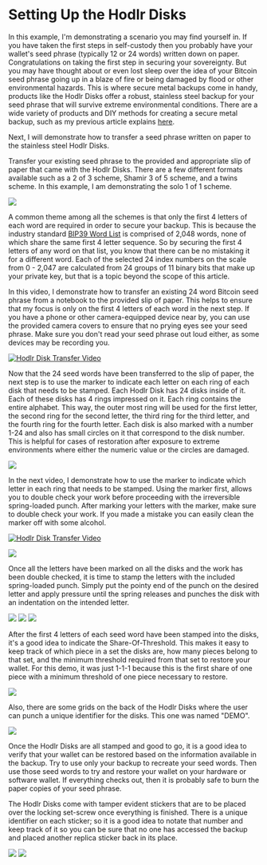 # Setting Up the Hodlr Disks
In this example, I'm demonstrating a scenario you may find yourself in. If you have taken the first steps in self-custody then you probably have your wallet's seed phrase (typically 12 or 24 words) written down on paper. Congratulations on taking the first step in securing your sovereignty. But you may have thought about or even lost sleep over the idea of your Bitcoin seed phrase going up in a blaze of fire or being damaged by flood or other environmental hazards. This is where secure metal backups come in handy, products like the Hodlr Disks offer a robust, stainless steel backup for your seed phrase that will survive extreme environmental conditions. There are a wide variety of products and DIY methods for creating a secure metal backup, such as my previous article explains [here](https://www.econoalchemist.com/post/don-t-take-chances-rolling-the-dice).

Next, I will demonstrate how to transfer a seed phrase written on paper to the stainless steel Hodlr Disks. 

Transfer your existing seed phrase to the provided and appropriate slip of paper that came with the Hodlr Disks. There are a few different formats available such as a 2 of 3 scheme, Shamir 3 of 5 scheme, and a twins scheme. In this example, I am demonstrating the solo 1 of 1 scheme.

![](/assets/IMG_4971.jpg)

A common theme among all the schemes is that only the first 4 letters of each word are required in order to secure your backup. This is because the industry standard [BIP39 Word List](https://github.com/bitcoin/bips/blob/master/bip-0039/english.txt) is comprised of 2,048 words, none of which share the same first 4 letter sequence. So by securing the first 4 letters of any word on that list, you know that there can be no mistaking it for a different word.  Each of the selected 24 index numbers on the scale from 0 - 2,047 are calculated from 24 groups of 11 binary bits that make up your private key, but that is a topic beyond the scope of this article. 

In this video, I demonstrate how to transfer an existing 24 word Bitcoin seed phrase from a notebook to the provided slip of paper. This helps to ensure that my focus is only on the first 4 letters of each word in the next step. If you have a phone or other camera-equipped device near by, you can use the provided camera covers to ensure that no prying eyes see your seed phrase. Make sure you don't read your seed phrase out loud either, as some devices may be recording you.

[![Hodlr Disk Transfer Video](/assets/Hodlr-Transfer-Thumbnail.png)](https://bitcointv.com/w/wwguZUuW92JX4wVrMDaSQw "Hodlr Disk Transfer Video")

Now that the 24 seed words have been transferred to the slip of paper, the next step is to use the marker to indicate each letter on each ring of each disk that needs to be stamped. Each Hodlr Disk has 24 disks inside of it. Each of these disks has 4 rings impressed on it. Each ring contains the entire alphabet. This way, the outer most ring will be used for the first letter, the second ring for the second letter, the third ring for the third letter, and the fourth ring for the fourth letter. Each disk is also marked with a number 1-24 and also has small circles on it that correspond to the disk number. This is helpful for cases of restoration after exposure to extreme environments where either the numeric value or the circles are damaged. 

![](/assets/ex1.jpg)

In the next video, I demonstrate how to use the marker to indicate which letter in each ring that needs to be stamped. Using the marker first, allows you to double check your work before proceeding with the irreversible spring-loaded punch. After marking your letters with the marker, make sure to double check your work. If you made a mistake you can easily clean the marker off with some alcohol. 

[![Hodlr Disk Transfer Video](/assets/Hodlr-Marking-Thumbnail.png)](https://bitcointv.com/w/naPTw1wSmZB5HyhWG3HhuF "Hodlr Disk Marking Video")

![](/assets/IMG_5006.jpg)

Once all the letters have been marked on all the disks and the work has been double checked, it is time to stamp the letters with the included spring-loaded punch. Simply put the pointy end of the punch on the desired letter and apply pressure until the spring releases and punches the disk with an indentation on the intended letter. 

![](/assets/ex2.jpg)
![](/assets/ex3.jpg)
![](/assets/ex4.jpg)

After the first 4 letters of each seed word have been stamped into the disks, it's a good idea to indicate the Share-Of-Threshold. This makes it easy to keep track of which piece in a set the disks are, how many pieces belong to that set, and the minimum threshold required from that set to restore your wallet. For this demo, it was just 1-1-1 because this is the first share of one piece with a minimum threshold of one piece necessary to restore.

![](/assets/IMG_5014.jpg)

Also, there are some grids on the back of the Hodlr Disks where the user can punch a unique identifier for the disks. This one was named "DEMO". 

![](/assets/IMG_5016.jpg)

Once the Hodlr Disks are all stamped and good to go, it is a good idea to verify that your wallet can be restored based on the information available in the backup. Try to use only your backup to recreate your seed words. Then use those seed words to try and restore your wallet on your hardware or software wallet. If everything checks out, then it is probably safe to burn the paper copies of your seed phrase. 

The Hodlr Disks come with tamper evident stickers that are to be placed over the locking set-screw once everything is finished. There is a unique identifier on each sticker; so it is a good idea to notate that number and keep track of it so you can be sure that no one has accessed the backup and placed another replica sticker back in its place. 

![](/assets/IMG_5017.jpg)
![](/assets/IMG_5018.jpg)
